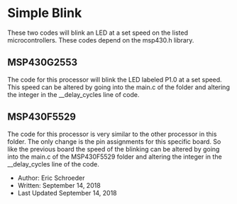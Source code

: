 # Simple Blink
These two codes will blink an LED at a set speed on the listed microcontrollers. These codes depend on the msp430.h library. 

## MSP430G2553
The code for this processor will blink the LED labeled P1.0 at a set speed. This speed can be altered by going into the main.c of the folder and altering the integer in the __delay_cycles line of code.

## MSP430F5529
The code for this processor is very similar to the other processor in this folder. The only change is the pin assignments for this specific board. So like the previous board the speed of the blinking can be altered by going into the main.c of the MSP430F5529 folder and altering the integer in the __delay_cycles line of the code.

 * Author: Eric Schroeder
 * Written: September 14, 2018
 * Last Updated September 14, 2018
